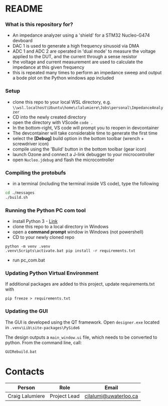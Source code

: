 # README #

### What is this repository for? ###

* An impedance analyzer using a 'shield' for a STM32 Nucleo-G474 devboard
* DAC 1 is used to generate a high frequency sinusoid via DMA
* ADC 1 and ADC 2 are operated in 'dual mode' to measure the voltage applied to the DUT, and the current through a sense resistor
* the voltage and current measurement are used to calculate the impedance at this given frequency
* this is repeated many times to perform an impedance sweep and output a bode plot on the Python windows app included

### Setup ###

* clone this repo to your local WSL directory, e.g. `\\wsl.localhost\Ubuntu\home\clalumiere\Jobs\personal\ImpedanceAnalyzer`
* CD into the newly created directory
* open the directory with VScode `code . `
* In the bottom-right, VS code will prompt you to reopen in devcontainer
* The devcontainer will take considerable time to generate the first time
* select the **[Debug]** build option in the bottom toolbar (wrench + screwdriver icon)
* compile using the 'Build' button in the bottom toolbar (gear icon)
* launch Ozone and connect a J-link debugger to your microcontroller
* open `Nucleo.jdebug` and flash the microcontroller

### Compiling the protobufs ###
* in a terminal (including the terminal inside VS code), type the following
```bash
cd ./messages
./build.sh
```

### Running the Python PC com tool ###
* install Python 3 - [Link](https://www.python.org/ftp/python/3.12.4/python-3.12.4-amd64.exe)
* clone this repo to a local directory in Windows
* open a **command prompt** window in Windows (not powershell)
* CD to your newly cloned repo
```commandline
python -m venv .venv
.venv\Scripts\activate.bat pip install -r requirements.txt
```
* run pc_com.bat

### Updating Python Virtual Environment ###
If additional packages are added to this project, update requirements.txt with 

```commandline
pip freeze > requirements.txt
```

### Updating the GUI ###

The GUI is developed using the QT framework. Open `designer.exe` located in `.venv\Lib\site-packages\PySide6`

The design outputs a `main_window.ui` file, which needs to be converted to python. From the command line, call:

```commandline
GUIRebuild.bat
```



# Contacts

| Person        | Role               | Email                  |
|---------------|--------------------|------------------------|
| Craig Lalumiere | Project Lead       | cjlalumi@uwaterloo.ca |

